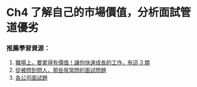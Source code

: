 # Ch4 了解自己的市場價值，分析面試管道優劣

### 推薦學習資源：

1. [職場上，要累得有價值！讓你快速成長的工作，有這 3 類](https://www.businessweekly.com.tw/careers/blog/3007467)
2. [從被問到問人，那些我常問的面試問題](https://blog.niclin.tw/2020/01/07/interview-tips/)
3. [各公司面試題](https://hackmd.io/@alan25sprout/H1zMXDTrO#Shopline)
